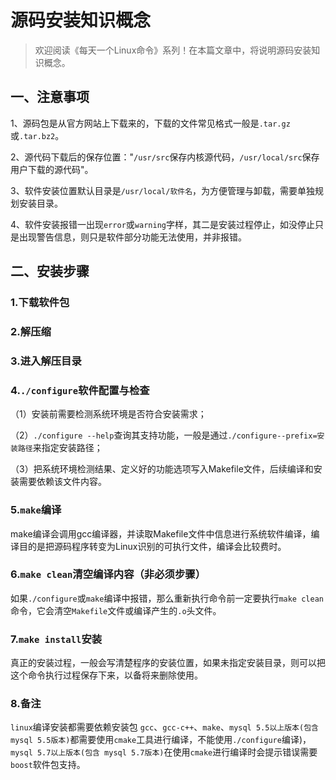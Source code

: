 # 源码安装知识概念



> 欢迎阅读《每天一个Linux命令》系列！在本篇文章中，将说明源码安装知识概念。
>

## 一、注意事项

1、源码包是从官方网站上下载来的，下载的文件常见格式一般是`.tar.gz`或`.tar.bz2`。

2、源代码下载后的保存位置："`/usr/src`保存内核源代码，`/usr/local/src`保存用户下载的源代码"。

3、软件安装位置默认目录是`/usr/local/软件名`，为方便管理与卸载，需要单独规划安装目录。

4、软件安装报错一出现`error`或`warning`字样，其二是安装过程停止，如没停止只是出现警告信息，则只是软件部分功能无法使用，并非报错。



## 二、安装步骤

### 1.下载软件包

### 2.解压缩

### 3.进入解压目录

### 4.`./configure`软件配置与检查

（1）安装前需要检测系统环境是否符合安装需求；

（2）`./configure --help`查询其支持功能，一般是通过`./configure--prefix=安装路径`来指定安装路径；

（3）把系统环境检测结果、定义好的功能选项写入Makefile文件，后续编译和安装需要依赖该文件内容。

### 5.`make`编译

make编译会调用gcc编译器，并读取Makefile文件中信息进行系统软件编译，编译目的是把源码程序转变为Linux识别的可执行文件，编译会比较费时。

### 6.`make clean`清空编译内容（非必须步骤）

如果`./configure`或`make`编译中报错，那么重新执行命令前一定要执行`make clean`命令，它会清空`Makefile`文件或编译产生的`.o`头文件。

### 7.`make install`安装

真正的安装过程，一般会写清楚程序的安装位置，如果未指定安装目录，则可以把这个命令执行过程保存下来，以备将来删除使用。

### 8.备注

`linux`编译安装都需要依赖安装包 `gcc`、`gcc-c++`、`make`、`mysql 5.5以上版本(包含mysql 5.5版本)`都需要使用`cmake`工具进行编译，不能使用`./configure`编译)，`mysql 5.7以上版本(包含 mysql 5.7版本)`在使用`cmake`进行编译时会提示错误需要`boost`软件包支持。